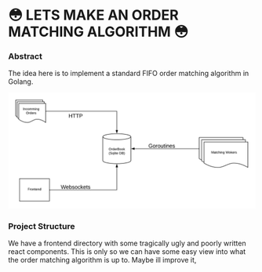 # :flushed: LETS MAKE AN ORDER MATCHING ALGORITHM :flushed:

### Abstract
The idea here is to implement a standard FIFO order matching algorithm in Golang. 
<p align="center">
  <img src="readme_assets/Order Matching.png" alt="accessibility text">
</p>


### Project Structure
We have a frontend directory with some tragically ugly and poorly written react components. This is only so we can have some easy view into what the order matching algorithm is up to. Maybe ill improve it, 


